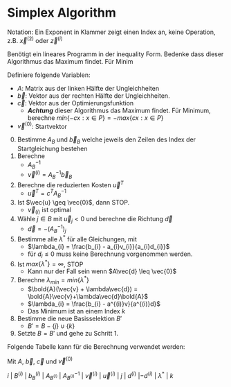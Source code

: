 # Simplex Algorithm

Notation: Ein Exponent in Klammer zeigt einen Index an, keine Operation, z.B. $\vec{x}^{(2)}$ oder $\vec{z}^{(i)}$

Benötigt ein lineares Programm in der inequality Form. Bedenke dass dieser Algorithmus das Maximum findet. Für Minim

Definiere folgende Variablen:

- $A$: Matrix aus der linken Hälfte der Ungleichheiten
- $\vec{b}$: Vektor aus der rechten Hälfte der Ungleichheiten.
- $\vec{c}$: Vektor aus der Optimierungsfunktion
  - ***Achtung*** dieser Algorithmus das Maximum findet. Für Minimum, berechne $min\{-cx:x\in P\}=-max\{cx:x\in P\}$
- $\vec{v}^{(0)}$: Startvektor

0. Bestimme $A_{B}$ und $\vec{b}_{B}$ welche jeweils den Zeilen des Index der Startgleichung bestehen
1. Berechne
   - $A_{B}^{-1}$
   - $\vec{v}^{(i)}=A_{B}^{-1}\vec{b}_{B}$
2. Berechne die reduzierten Kosten $\vec{u}^{T}$
   - $\vec{u}^{T}=c^{T}A_{B}^{-1}$
3. Ist $\vec{u} \geq \vec{0}$, dann STOP.
   - $\vec{v}_{(i)}$ ist optimal
4. Wähle $j \in B$ mit $\vec{u}_{j} < 0$ und berechne die Richtung $\vec{d}$
   - $\vec{d} = -(A_{B}^{-1})_{j}$
5. Bestimme alle $\lambda^{*}$ für alle Gleichungen, mit
   - $\lambda_{i} = \frac{b_{i} - a_{i}v_{i}}{a_{i}d_{i}}$
   - für $d_{i} \leq 0$ muss keine Berechnung vorgenommen werden.
6. Ist $max\{\lambda^{*}\} = \infty$, STOP
   - Kann nur der Fall sein wenn $A\vec{d} \leq \vec{0}$
7. Berechne $\lambda_{min} = min\{\lambda^{*}\}$
   - $\bold{A}(\vec{v} + \lambda\vec{d}) = \bold{A}\vec{v}+\lambda\vec{d}\bold{A}$
   - $\lambda_{i} = \frac{b_{i} - a^{(i)}v}{a^{(i)}d}$
   - Das Minimum ist an einem Index $k$
8. Bestimme die neue Basisselektion $B'$
   - $B' = B - \{j\} \cup \{k\}$
9.  Setzte $B = B'$ und gehe zu Schritt 1.

Folgende Tabelle kann für die Berechnung verwendet werden:

Mit $A$, $\vec{b}$, $\vec{c}$ und $\vec{v}^{(0)}$

$i$ | $B^{(i)}$ | $b_{B}^{(i)}$ | $A_{B^{(i)}}$ | $A_{B^{(i)}}^{-1}$ | $\vec{v}^{(i)}$ | $\vec{u}^{(i)}$ | $j$ | $d^{(i)}$ |$-d^{(i)}$ | $\lambda^{*}$ | $k$

